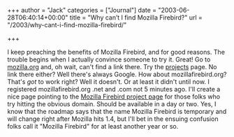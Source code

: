 +++
author = "Jack"
categories = ["Journal"]
date = "2003-06-28T06:40:14+00:00"
title = "Why can’t I find Mozilla Firebird?"
url = "/2003/why-cant-i-find-mozilla-firebird/"

+++

I keep preaching the benefits of Mozilla Firebird, and for good reasons. The trouble begins when I actually convince someone to try it. Great! Go to [mozilla.org][1] and, oh wait, can't find a link there. Try the [projects][1] page. No link there either? Well there's always Google. How about mozillafirebird.org? That's _got_ to work right? Well it doesn't. Or at least it didn't until now. I registered mozillafirebird.org .net and .com not 5 minutes ago. I'll create a nice page pointing to the [Mozilla Firebird project page][2] for those folks who try hitting the obvious domain. Should be available in a day or two. Yes, I know that the roadmap says that the name Mozilla Firebird is temporary and will change right after Mozilla hits 1.4, but I'll bet in the ensuing confusion folks call it "Mozilla Firebird" for at least another year or so.

 [1]: http://www.mozilla.org/
 [2]: http://www.mozilla.org/projects/firebird/